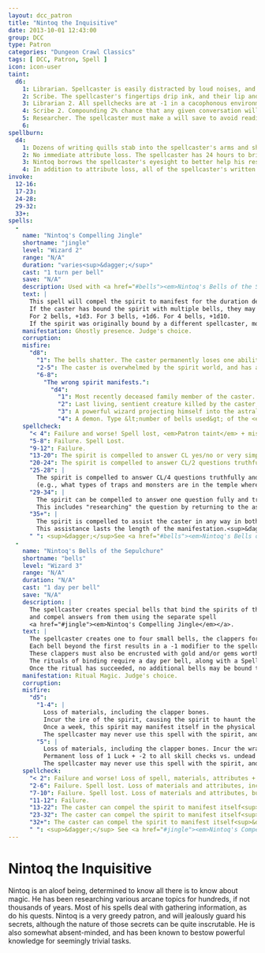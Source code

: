 ```yaml
---
layout: dcc_patron
title: "Nintoq the Inquisitive"
date: 2013-10-01 12:43:00
group: DCC
type: Patron
categories: "Dungeon Crawl Classics"
tags: [ DCC, Patron, Spell ]
icon: icon-user
taint:
  d6:
    1: Librarian. Spellcaster is easily distracted by loud noises, and must pass a will check to comprehend anything louder than normal speaking voice.
    2: Scribe. The spellcaster's fingertips drip ink, and their lip and toungue get permanent ink stains on them.
    3: Librarian 2. All spellchecks are at -1 in a cacophonous environment. +1 in a silent environment.
    4: Scribe 2. Compounding 2% chance that any given conversation will be transcribed onto the spellcaster's skin. Only the spellcaster, or another minion of Nintoq, can read the text. The text fades after 24 hours.
    5: Researcher. The spellcaster must make a will save to avoid reading any book sees that is not his own.
    6: 
spellburn:
  d4:
    1: Dozens of writing quills stab into the spellcaster's arms and shoulders, sucking up blood like ink, (str, dex, con loss) until the spellburn is recovered.
    2: No immediate attribute loss. The spellcaster has 24 hours to bring Nintoq a piece of information not already known, or they will be hit with a double spellburn at the end of the 24 hours.
    3: Nintoq borrows the spellcaster's eyesight to better help his research. In addition to attribute loss, the spellcaster is blind until the spellburn is recovered.
    4: In addition to attribute loss, all of the spellcaster's written materials are unwritten. Scrolls, spellbooks, maps, notes, tattoos etc. They are restored in 24 hours, after Nintoq has gleaned all he can from them. Anything written on the blank pages is lost when the original contents are restored.
invoke:
  12-16:
  17-23:
  24-28:
  29-32:
  33+:
spells:
  -
    name: "Nintoq's Compelling Jingle"
    shortname: "jingle"
    level: "Wizard 2"
    range: "N/A"
    duration: "varies<sup>&dagger;</sup>"
    cast: "1 turn per bell"
    save: "N/A"
    description: Used with <a href="#bells"><em>Nintoq's Bells of the Sepulchre</em></a> to question the dead.
    text: |
      This spell will compel the spirit to manifest for the duration determined when creating the bells. 
      If the caster has bound the spirit with multiple bells, they may roll a bonus die in addition to their action die. 
      For 2 bells, +1d3. For 3 bells, +1d6. For 4 bells, +1d10.
      If the spirit was originally bound by a different spellcaster, modify the action die -1d.
    manifestation: Ghostly presence. Judge's choice.
    corruption:
    misfire: 
      "d8":
        "1": The bells shatter. The caster permanently loses one ability point per bell. <em>+1 Major corruption</em>.
        "2-5": The caster is overwhelmed by the spirit world, and has a -2 on all rolls for the duration of the manifestation (determined when the bells were bound). <em>+1 Minor corruption</em>.
        "6-8": 
          "The wrong spirit manifests.":
            "d4":
              "1": Most recently deceased family member of the caster.
              "2": Last living, sentient creature killed by the caster, or <em>+1 Minor corruption</em>, if it would be the spirit bound by the bell(s).
              "3": A powerful wizard projecting himself into the astral plane.
              "4": A demon. Type &lt;number of bells used&gt; of the <em>spirit's</em> patron/god.
    spellcheck:
      "< 4": Failure and worse! Spell lost, <em>Patron taint</em> + misfire.
      "5-8": Failure. Spell Lost.
      "9-12": Failure.
      "13-20": The spirit is compelled to answer CL yes/no or very simple (one or two word answers) questions truthfully.
      "20-24": The spirit is compelled to answer CL/2 questions truthfully.
      "25-28": |
        The spirit is compelled to answer CL/4 questions truthfully and completely, including offering information of interest 
        (e.g., what types of traps and monsters are in the temple where the golden whatsit is kept, and how to avoid them).
      "29-34": |
        The spirit can be compelled to answer one question fully and truthfully. 
        This includes "researching" the question by returning to the astral plane and searching for the answer.
      "35+": |
        The spirit is compelled to assist the caster in any way in both the astral and corporeal planes, and answer one question per the previous result. 
        This assistance lasts the length of the manifestation.<sup>&dagger;</sup>
      " ": <sup>&dagger;</sup>See <a href="#bells"><em>Nintoq's Bells of the Sepulchre</em></a>	  
  -
    name: "Nintoq's Bells of the Sepulchure"
    shortname: "bells"
    level: "Wizard 3"
    range: "N/A"
    duration: "N/A"
    cast: "1 day per bell"
    save: "N/A"
    description: |
      The spellcaster creates special bells that bind the spirits of the dead, 
      and compel answers from them using the separate spell
      <a href="#jingle"><em>Nintoq's Compelling Jingle</em></a>. 
    text: |
      The spellcaster creates one to four small bells, the clappers for each being crafted from a bone from the corpse of the spirit being bound. 
      Each bell beyond the first results in a -1 modifier to the spellcheck roll for the binding. 
      These clappers must also be encrusted with gold and/or gems worth at least 100gp each. 
      The rituals of binding require a day per bell, along with a Spellburn of CL + 1 per bell. 
      Once the ritual has succeeded, no additional bells may be bound to the spirit.
    manifestation: Ritual Magic. Judge's choice.
    corruption:
    misfire:
      "d5":
        "1-4": |
          Loss of materials, including the clapper bones. 
          Incur the ire of the spirit, causing the spirit to haunt the caster for &lt;number of bells attempted&gt;d6 + CL months. 
          Once a week, this spirit may manifest itself in the physical realm, and be seen and heard by anyone. Usually at the most inconvenient time. 
          The spellcaster may never use this spell with the spirit, and will never get any willing cooperation from the spirit again.
        "5": |
          Loss of materials, including the clapper bones. Incur the wrath of the spirit's god, patron, ancestor, etc.
          Permanent loss of 1 Luck + -2 to all skill checks vs. undead for &lt;number of bells attempted&gt;d4 + CL months.
          The spellcaster may never use this spell with the spirit, and will never get any willing cooperation from the spirit again.
    spellcheck:
      "< 2": Failure and worse! Loss of spell, materials, attributes + <em>Patron taint</em> + misfire.
      "2-6": Failure. Spell lost. Loss of materials and attributes, including the clapper bones.
      "7-10": Failure. Spell lost. Loss of materials and attributes, but not the clapper bones.
      "11-12": Failure.
      "13-22": The caster can compel the spirit to manifest itself<sup>&dagger;</sup> for CL minutes, once per month.
      "23-32": The caster can compel the spirit to manifest itself<sup>&dagger;</sup> for CL hours, once per month.
      "32+": The caster can compel the spirit to manifest itself<sup>&dagger;</sup> for CL days, once per month.
      " ": <sup>&dagger;</sup> See <a href="#jingle"><em>Nintoq's Compelling Jingle</em></a>
---
```

# Nintoq the Inquisitive

Nintoq is an aloof being, determined to know all there is to know about magic.
He has been researching various arcane topics for hundreds, if not thousands of years. 
Most of his spells deal with gathering information, as do his quests. 
Nintoq is a very greedy patron, and will jealously guard his secrets, although the nature of those secrets can be quite inscrutable.
He is also somewhat absent-minded, and has been known to bestow powerful knowledge for seemingly trivial tasks.